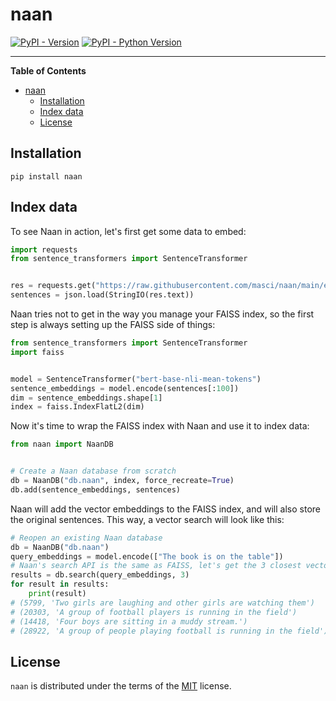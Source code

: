 # naan

[![PyPI - Version](https://img.shields.io/pypi/v/naan.svg)](https://pypi.org/project/naan)
[![PyPI - Python Version](https://img.shields.io/pypi/pyversions/naan.svg)](https://pypi.org/project/naan)

-----

**Table of Contents**

- [naan](#naan)
  - [Installation](#installation)
  - [Index data](#index-data)
  - [License](#license)

## Installation

```console
pip install naan
```

## Index data

To see Naan in action, let's first get some data to embed:

```python
import requests
from sentence_transformers import SentenceTransformer


res = requests.get("https://raw.githubusercontent.com/masci/naan/main/example/sentences.json")
sentences = json.load(StringIO(res.text))
```

Naan tries not to get in the way you manage your FAISS index, so the first step is always setting
up the FAISS side of things:

```python
from sentence_transformers import SentenceTransformer
import faiss


model = SentenceTransformer("bert-base-nli-mean-tokens")
sentence_embeddings = model.encode(sentences[:100])
dim = sentence_embeddings.shape[1]
index = faiss.IndexFlatL2(dim)
```

Now it's time to wrap the FAISS index with Naan and use it to index data:

```python
from naan import NaanDB


# Create a Naan database from scratch
db = NaanDB("db.naan", index, force_recreate=True)
db.add(sentence_embeddings, sentences)
```

Naan will add the vector embeddings to the FAISS index, and will also store the original sentences.
This way, a vector search will look like this:

```python
# Reopen an existing Naan database
db = NaanDB("db.naan")
query_embeddings = model.encode(["The book is on the table"])
# Naan's search API is the same as FAISS, let's get the 3 closest vectors
results = db.search(query_embeddings, 3)
for result in results:
    print(result)
# (5799, 'Two girls are laughing and other girls are watching them')
# (20303, 'A group of football players is running in the field')
# (14418, 'Four boys are sitting in a muddy stream.')
# (28922, 'A group of people playing football is running in the field')
```

## License

`naan` is distributed under the terms of the [MIT](https://spdx.org/licenses/MIT.html) license.

